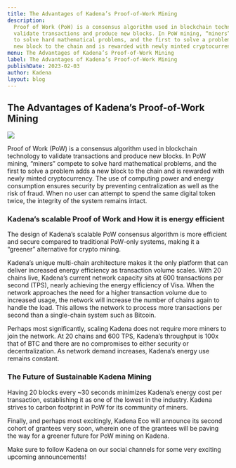 ```yaml
---
title: The Advantages of Kadena’s Proof-of-Work Mining
description:
  Proof of Work (PoW) is a consensus algorithm used in blockchain technology to
  validate transactions and produce new blocks. In PoW mining, “miners” compete
  to solve hard mathematical problems, and the first to solve a problem adds a
  new block to the chain and is rewarded with newly minted cryptocurrency.
menu: The Advantages of Kadena’s Proof-of-Work Mining
label: The Advantages of Kadena’s Proof-of-Work Mining
publishDate: 2023-02-03
author: Kadena
layout: blog
---
```


## The Advantages of Kadena’s Proof-of-Work Mining

![](/assets/blog/1_P58JAVT4RuGQg7ozeEtdKg.webp)

Proof of Work (PoW) is a consensus algorithm used in blockchain technology to
validate transactions and produce new blocks. In PoW mining, “miners” compete to
solve hard mathematical problems, and the first to solve a problem adds a new
block to the chain and is rewarded with newly minted cryptocurrency. The use of
computing power and energy consumption ensures security by preventing
centralization as well as the risk of fraud. When no user can attempt to spend
the same digital token twice, the integrity of the system remains intact.

### Kadena’s scalable Proof of Work and How it is energy efficient

The design of Kadena’s scalable PoW consensus algorithm is more efficient and
secure compared to traditional PoW-only systems, making it a “greener”
alternative for crypto mining.

Kadena’s unique multi-chain architecture makes it the only platform that can
deliver increased energy efficiency as transaction volume scales. With 20 chains
live, Kadena’s current network capacity sits at 600 transactions per second
(TPS), nearly achieving the energy efficiency of Visa. When the network
approaches the need for a higher transaction volume due to increased usage, the
network will increase the number of chains again to handle the load. This allows
the network to process more transactions per second than a single-chain system
such as Bitcoin.

Perhaps most significantly, scaling Kadena does not require more miners to join
the network. At 20 chains and 600 TPS, Kadena’s throughput is 100x that of BTC
and there are no compromises to either security or decentralization. As network
demand increases, Kadena’s energy use remains constant.

### The Future of Sustainable Kadena Mining

Having 20 blocks every ~30 seconds minimizes Kadena’s energy cost per
transaction, establishing it as one of the lowest in the industry. Kadena
strives to carbon footprint in PoW for its community of miners.

Finally, and perhaps most excitingly, Kadena Eco will announce its second cohort
of grantees very soon, wherein one of the grantees will be paving the way for a
greener future for PoW mining on Kadena.

Make sure to follow Kadena on our social channels for some very exciting
upcoming announcements!
